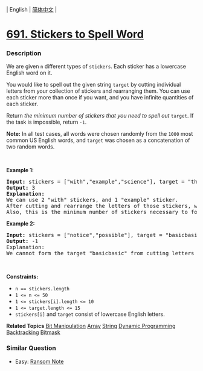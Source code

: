 | English | [简体中文](README.md) |

# [691. Stickers to Spell Word](https://leetcode-cn.com/problems/stickers-to-spell-word)
 ### Description
<p>We are given <code>n</code> different types of <code>stickers</code>. Each sticker has a lowercase English word on it.</p>

<p>You would like to spell out the given string <code>target</code> by cutting individual letters from your collection of stickers and rearranging them. You can use each sticker more than once if you want, and you have infinite quantities of each sticker.</p>

<p>Return <em>the minimum number of stickers that you need to spell out </em><code>target</code>. If the task is impossible, return <code>-1</code>.</p>

<p><strong>Note:</strong> In all test cases, all words were chosen randomly from the <code>1000</code> most common US English words, and <code>target</code> was chosen as a concatenation of two random words.</p>

<p>&nbsp;</p>
<p><strong>Example 1:</strong></p>

<pre>
<strong>Input:</strong> stickers = [&quot;with&quot;,&quot;example&quot;,&quot;science&quot;], target = &quot;thehat&quot;
<strong>Output:</strong> 3
<strong>Explanation:</strong>
We can use 2 &quot;with&quot; stickers, and 1 &quot;example&quot; sticker.
After cutting and rearrange the letters of those stickers, we can form the target &quot;thehat&quot;.
Also, this is the minimum number of stickers necessary to form the target string.
</pre>

<p><strong>Example 2:</strong></p>

<pre>
<strong>Input:</strong> stickers = [&quot;notice&quot;,&quot;possible&quot;], target = &quot;basicbasic&quot;
<strong>Output:</strong> -1
Explanation:
We cannot form the target &quot;basicbasic&quot; from cutting letters from the given stickers.
</pre>

<p>&nbsp;</p>
<p><strong>Constraints:</strong></p>

<ul>
	<li><code>n == stickers.length</code></li>
	<li><code>1 &lt;= n &lt;= 50</code></li>
	<li><code>1 &lt;= stickers[i].length &lt;= 10</code></li>
	<li><code>1 &lt;= target.length &lt;= 15</code></li>
	<li><code>stickers[i]</code> and <code>target</code> consist of lowercase English letters.</li>
</ul>

**Related Topics**  [Bit Manipulation](https://leetcode-cn.com/tag/bit-manipulation) [Array](https://leetcode-cn.com/tag/array) [String](https://leetcode-cn.com/tag/string) [Dynamic Programming](https://leetcode-cn.com/tag/dynamic-programming) [Backtracking](https://leetcode-cn.com/tag/backtracking) [Bitmask](https://leetcode-cn.com/tag/bitmask) 

### Similar Question
 - Easy:	[Ransom Note](https://leetcode-cn.com/problems/ransom-note) 
